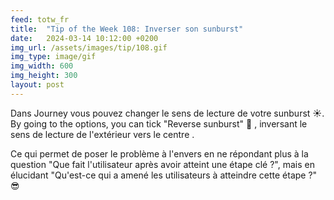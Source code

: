 ```yaml
---
feed: totw_fr
title:  "Tip of the Week 108: Inverser son sunburst"
date:   2024-03-14 10:12:00 +0200
img_url: /assets/images/tip/108.gif
img_type: image/gif
img_width: 600
img_height: 300
layout: post
---
```



Dans Journey vous pouvez changer le sens de lecture de votre sunburst ☀️. By going to the options, you can tick "Reverse sunburst"  🔄️ , inversant le sens de lecture de l'extérieur vers le centre .

Ce qui permet de poser le problème à l'envers en ne répondant plus à la question "Que fait l'utilisateur après avoir atteint une étape clé ?", mais en élucidant "Qu'est-ce qui a amené les utilisateurs à atteindre cette étape ?" 😎
